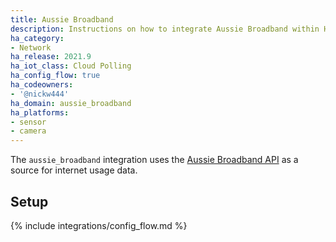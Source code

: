 ```yaml
---
title: Aussie Broadband
description: Instructions on how to integrate Aussie Broadband within Home Assistant.
ha_category:
- Network
ha_release: 2021.9
ha_iot_class: Cloud Polling
ha_config_flow: true
ha_codeowners:
- '@nickw444'
ha_domain: aussie_broadband
ha_platforms:
- sensor
- camera
---
```


The `aussie_broadband` integration uses the [Aussie Broadband API](https://myaussie-api.aussiebroadband.com.au) as a source for internet usage data.

## Setup

{% include integrations/config_flow.md %}
